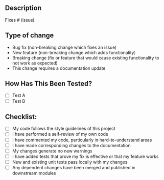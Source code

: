 ## Description

<!--
  Please include a summary of the change and which issue is fixed.
  Please also include relevant motivation and context.
  List any dependencies that are required for this change.
-->

Fixes # (issue)

## Type of change

<!--
  Please delete options that are not relevant.
-->

- Bug fix (non-breaking change which fixes an issue)
- New feature (non-breaking change which adds functionality)
- Breaking change (fix or feature that would cause existing functionality to not work as expected)
- This change requires a documentation update

## How Has This Been Tested?

<!--
  Please describe the tests that you ran to verify your changes.
  Provide instructions so we can reproduce.
  Please also list any relevant details for your test configuration
-->

- [ ] Test A
- [ ] Test B

## Checklist:

- [ ] My code follows the style guidelines of this project
- [ ] I have performed a self-review of my own code
- [ ] I have commented my code, particularly in hard-to-understand areas
- [ ] I have made corresponding changes to the documentation
- [ ] My changes generate no new warnings
- [ ] I have added tests that prove my fix is effective or that my feature works
- [ ] New and existing unit tests pass locally with my changes
- [ ] Any dependent changes have been merged and published in downstream modules
